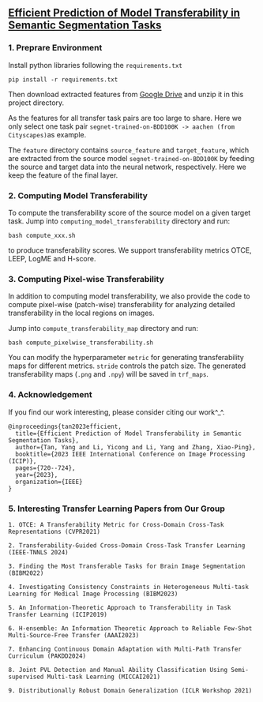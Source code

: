 ## [Efficient Prediction of Model Transferability in Semantic Segmentation Tasks](http://yangli-feasibility.com/home/media/icip-23.pdf)



### 1. Preprare Environment 
Install python libraries following the ``requirements.txt``

```
pip install -r requirements.txt
```
Then download extracted features from [Google Drive](https://drive.google.com/file/d/1aBoN-Sr43wUFjY6G00t68dAmMmxhZUUJ/view?usp=sharing) and unzip it in this project directory. 

As the features for all transfer task pairs are too large to share. Here we only select one task pair ``segnet-trained-on-BDD100K -> aachen (from Cityscapes)``as example.

The ``feature`` directory contains ``source_feature`` and ``target_feature``, which are extracted from the source model ``segnet-trained-on-BDD100K`` by feeding the source and target data into the neural network, respectively. Here we keep the feature of the final layer.

### 2. Computing Model Transferability

To compute the transferability score of the source model on a given target task. Jump into ``computing_model_transferability`` directory and run:
```
bash compute_xxx.sh
```
to produce transferability scores. We support transferability metrics OTCE, LEEP, LogME and H-score.

### 3. Computing Pixel-wise Transferability

In addition to computing model transferability, we also provide the code to compute pixel-wise (patch-wise) transferability for analyzing detailed transferability in the local regions on images. 

Jump into ``compute_transferability_map`` directory and run:

```
bash compute_pixelwise_transferability.sh
```
You can modify the hyperparameter ``metric`` for generating transferability maps for different metrics. ``stride`` controls the patch size. The generated transferability maps (``.png`` and ``.npy``) will be saved in ``trf_maps``.

### 4. Acknowledgement

If you find our work interesting, please consider citing our work^_^.
```
@inproceedings{tan2023efficient,
  title={Efficient Prediction of Model Transferability in Semantic Segmentation Tasks},
  author={Tan, Yang and Li, Yicong and Li, Yang and Zhang, Xiao-Ping},
  booktitle={2023 IEEE International Conference on Image Processing (ICIP)},
  pages={720--724},
  year={2023},
  organization={IEEE}
}
```
### 5. Interesting Transfer Learning Papers from Our Group

```
1. OTCE: A Transferability Metric for Cross-Domain Cross-Task Representations (CVPR2021)

2. Transferability-Guided Cross-Domain Cross-Task Transfer Learning (IEEE-TNNLS 2024)

3. Finding the Most Transferable Tasks for Brain Image Segmentation (BIBM2022)

4. Investigating Consistency Constraints in Heterogeneous Multi-task Learning for Medical Image Processing (BIBM2023)

5. An Information-Theoretic Approach to Transferability in Task Transfer Learning (ICIP2019)

6. H-ensemble: An Information Theoretic Approach to Reliable Few-Shot Multi-Source-Free Transfer (AAAI2023)

7. Enhancing Continuous Domain Adaptation with Multi-Path Transfer Curriculum (PAKDD2024)

8. Joint PVL Detection and Manual Ability Classification Using Semi-supervised Multi-task Learning (MICCAI2021)

9. Distributionally Robust Domain Generalization (ICLR Workshop 2021)
```
